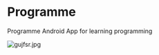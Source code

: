# Programme
Programme Android App for learning programming


![gujfsr.jpg](https://user-images.githubusercontent.com/44846827/92439195-fb973c80-f1c7-11ea-8400-6601baa7af8c.jpg)
